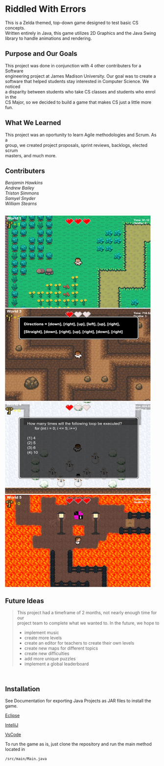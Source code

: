 # Riddled With Errors

This is a Zelda themed, top-down game designed to test basic CS concepts.  
Written entirely in Java, this game utilizes 2D Graphics and the Java Swing  
library to handle animations and rendering.
<br>

## Purpose and Our Goals
This project was done in conjunction with 4 other contributers for a Software  
engineering project at James Madison University. Our goal was to create a  
software that helped students stay interested in Computer Science. We noticed  
a disparity between students who take CS classes and students who enrol in the  
CS Major, so we decided to build a game that makes CS just a little more fun.
<br>

## What We Learned
This project was an oportunity to learn Agile methodologies and Scrum. As a  
group, we created project proposals, sprint reviews, backlogs, elected scrum  
masters, and much more.
<br>

## Contributers
*Benjamin Hawkins  
Andrew Bailey  
Triston Simmons  
Samyel Snyder  
William Stearns*   
<br>

<img src="res/readme/game1.png" width="475" height="300">
<img src="res/readme/game2.png" width="475" height="300">
<img src="res/readme/game3.png" width="475" height="300">
<img src="res/readme/game4.png" width="475" height="300">

<br>


## Future Ideas

> This project had a timeframe of 2 months, not nearly enough time for our   
> project team to complete what we wanted to. In the future, we hope to  
>  
> - implement music
> - create more levels
> - create an editor for teachers to create their own levels
> - create new maps for different topics
> - create new difficulties
> - add more unique puzzles
> - implement a global leaderboard
>  

<br>

## Installation

See Documentation for exporting Java Projects as JAR files to install the game. 

[Eclipse](https://www.albany.edu/faculty/jmower/geog/gog692/ImportExportJARFiles.htm)  
  
[InteliiJ](https://www.jetbrains.com/help/idea/compiling-applications.html#package_into_jar)  
  
[VsCode](https://dev.to/rohitk570/create-an-executable-jar-file-on-vs-code-n-command-line-154b)
  
To run the game as is, just clone the repository and run the main method located in 
```bash
/src/main/Main.java
```
